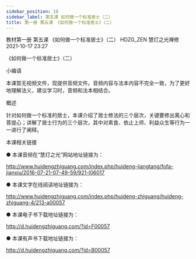 ```yaml
---
sidebar_position: 18
sidebar_label: 第五课 如何做一个标准居士（二）
title: 第一册 第五课 《如何做一个标准居士》（二）
---
```


教材第一册 第五课 《如何做一个标准居士》（二）
HDZG_ZEN 慧灯之光禅修 2021-10-17 23:27





《如何做一个标准居士》（二）

小编语


本课暂无视频文件，现提供音频文件。音频内容与法本内容不完全一致，为了更好地理解法义，建议学习时，音频和法本相结合。


概述


针对如何做一个标准的居士，本课介绍了居士修法的三个层次，关键要修出离心和菩提心；讲解了居士行为的三个层次，其中对素食、依止上师、利益众生等行为一一进行了阐释。








 本课相关链接 

●  本课音频在“慧灯之光”网站地址链接为：

http://www.huidengzhiguang.com/index.php/huideng-jiangtang/fofa-jianxiu/2016-07-21-07-49-59/921-l06017



●  本课文字在线阅读地址链接为：

http://www.huidengzhiguang.com/index.php/huideng-zhiguang/huideng-zhiguang-4/213-a00057



●  本课电子书下载地址链接为：

http://d.huidengzhiguang.com/?id=F00057



●  本课有声书下载地址链接为：

http://d.huidengzhiguang.com/?id=B00057